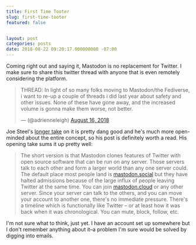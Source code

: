 ```yaml
---
title: First Time Tooter
slug: first-time-tooter
featured: false


layout: post
categories: posts
date: 2018-08-22 09:20:17.000000000 -07:00
---
```


Coming right out and saying it, Mastodon is no replacement for Twitter. I make sure to share this twitter thread with anyone that is even remotely considering the platform.

<blockquote class="twitter-tweet">
THREAD: In light of so many folks moving to Mastodon/the Fediverse, i want to re-up a couple of threads i did last year about safety and other issues. None of these have gone away, and the increased volume is gonna make them worse, not better.

— (@adrienneleigh) [August 16, 2018](https://twitter.com/adrienneleigh/status/1030213888850030592?ref_src=twsrc%5Etfw)
</blockquote>
<script async src="https://platform.twitter.com/widgets.js" charset="utf-8"></script>

Joe Steel's [longer take](http://joe-steel.com/2018-08-20-First-Time-Tooter-Long-Time-Tweeter.html) on it is pretty dang good and he's much more open-minded about the entire concept, so his post is definitely worth a read. His opening take sums it up pretty well:

> The short version is that Mastodon clones features of Twitter with open source software that can be run on any server. Those servers talk to each other and form a larger world than any one server could. The default place most people land is [mastodon.social](https://mastodon.social/) but they have halted admissions because of the large influx of people leaving Twitter at the same time. You can join [mastodon.cloud](https://mastodon.cloud/) or any other server. Since your server can talk to the others, and you can move your account to another one, there's no immediate pressure. There's a timeline which is functionally like Twitter – or at least how it was back when it was chronological. You can mute, block, follow, etc.

I'm not sure what to think, just yet. I have an account set up somewhere but I don't remember anything about it–a problem I'm sure would be solved by digging into emails.

